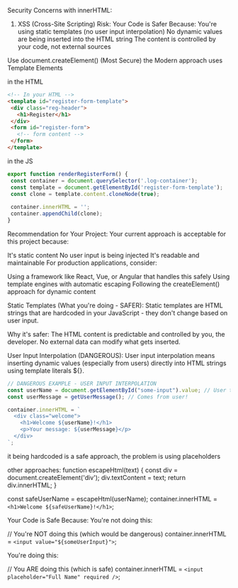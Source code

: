 Security Concerns with innerHTML:
1. XSS (Cross-Site Scripting) Risk:
	Your Code is Safer Because:
	You're using static templates (no user input interpolation)
	No dynamic values are being inserted into the HTML string
	The content is controlled by your code, not external sources

 Use document.createElement() (Most Secure)
 the Modern approach uses Template Elements

 in the HTML 
 ```html
 <!-- In your HTML -->
<template id="register-form-template">
  <div class="reg-header">
    <h1>Register</h1>
  </div>
  <form id="register-form">
    <!-- form content -->
  </form>
</template>
 ```
 in the JS
 ```javascript
 export function renderRegisterForm() {
  const container = document.querySelector('.log-container');
  const template = document.getElementById('register-form-template');
  const clone = template.content.cloneNode(true);
  
  container.innerHTML = '';
  container.appendChild(clone);
}
 ```

 Recommendation for Your Project:
Your current approach is acceptable for this project because:

It's static content
No user input is being injected
It's readable and maintainable
For production applications, consider:

Using a framework like React, Vue, or Angular that handles this safely
Using template engines with automatic escaping
Following the createElement() approach for dynamic content

Static Templates (What you're doing - SAFER):
Static templates are HTML strings that are hardcoded in your JavaScript - they don't change based on user input.

Why it's safer: The HTML content is predictable and controlled by you, the developer. No external data can modify what gets inserted.

User Input Interpolation (DANGEROUS):
User input interpolation means inserting dynamic values (especially from users) directly into HTML strings using template literals ${}.


```javascript
// DANGEROUS EXAMPLE - USER INPUT INTERPOLATION
const userName = document.getElementById("some-input").value; // User types this!
const userMessage = getUserMessage(); // Comes from user!

container.innerHTML = `
  <div class="welcome">
    <h1>Welcome ${userName}!</h1>
    <p>Your message: ${userMessage}</p>
  </div>
`;
```
it being hardcoded is a safe approach, the problem is using placeholders

other approaches:
function escapeHtml(text) {
  const div = document.createElement('div');
  div.textContent = text;
  return div.innerHTML;
}

const safeUserName = escapeHtml(userName);
container.innerHTML = `<h1>Welcome ${safeUserName}!</h1>`;

Your Code is Safe Because:
You're not doing this:

// You're NOT doing this (which would be dangerous)
container.innerHTML = `<input value="${someUserInput}">`;

You're doing this:

// You ARE doing this (which is safe)
container.innerHTML = `<input placeholder="Full Name" required />`;